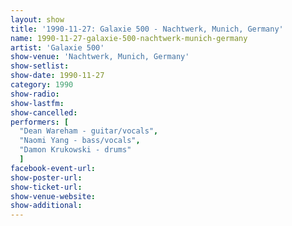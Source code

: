 ```yaml
---
layout: show
title: '1990-11-27: Galaxie 500 - Nachtwerk, Munich, Germany'
name: 1990-11-27-galaxie-500-nachtwerk-munich-germany
artist: 'Galaxie 500'
show-venue: 'Nachtwerk, Munich, Germany'
show-setlist: 
show-date: 1990-11-27
category: 1990
show-radio: 
show-lastfm: 
show-cancelled: 
performers: [
  "Dean Wareham - guitar/vocals",
  "Naomi Yang - bass/vocals",
  "Damon Krukowski - drums"
  ]
facebook-event-url: 
show-poster-url: 
show-ticket-url: 
show-venue-website: 
show-additional: 
---
```


